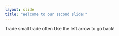 ```yaml
---
layout: slide
title: "Welcome to our second slide!"
---
```

Trade small trade often
Use the left arrow to go back!
